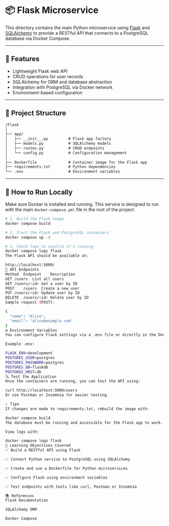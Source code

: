 # 📦 Flask Microservice

This directory contains the main Python microservice using [Flask](https://flask.palletsprojects.com/) and [SQLAlchemy](https://www.sqlalchemy.org/) to provide a RESTful API that connects to a PostgreSQL database via Docker Compose.

---

## 🚀 Features

- Lightweight Flask web API  
- CRUD operations for user records  
- SQLAlchemy for ORM and database abstraction  
- Integration with PostgreSQL via Docker network  
- Environment-based configuration

---

## 📁 Project Structure

```markdown
/Flask
│
├── app/
│   ├── __init__.py         # Flask app factory
│   ├── models.py           # SQLAlchemy models
│   ├── routes.py           # CRUD endpoints
│   └── config.py           # Configuration management
│
├── Dockerfile              # Container image for the Flask app
├── requirements.txt        # Python dependencies
└── .env                    # Environment variables
```
---

## 🧪 How to Run Locally

Make sure Docker is installed and running. This service is designed to run with the main `docker-compose.yml` file in the root of the project.

```bash
# 1. Build the Flask image
docker compose build

# 2. Start the Flask and PostgreSQL containers
docker compose up -d

# 3. Check logs to confirm it's running
docker compose logs flask
The Flask API should be available at:

http://localhost:5000/
🔁 API Endpoints
Method	Endpoint	Description
GET	/users	List all users
GET	/users/<id>	Get a user by ID
POST	/users	Create a new user
PUT	/users/<id>	Update user by ID
DELETE	/users/<id>	Delete user by ID
Sample request (POST):

{
  "name": "Alice",
  "email": "alice@example.com"
}
⚙️ Environment Variables
You can configure Flask settings via a .env file or directly in the Docker Compose file.

Example .env:

FLASK_ENV=development
POSTGRES_USER=postgres
POSTGRES_PASSWORD=postgres
POSTGRES_DB=flaskdb
POSTGRES_HOST=db
🔍 Test the Application
Once the containers are running, you can test the API using:

curl http://localhost:5000/users
Or use Postman or Insomnia for easier testing.

💡 Tips
If changes are made to requirements.txt, rebuild the image with:

docker compose build
The database must be running and accessible for the Flask app to work.

View logs with:

docker compose logs flask
🎯 Learning Objectives Covered
✅ Build a RESTful API using Flask

✅ Connect Python service to PostgreSQL using SQLAlchemy

✅ Create and use a Dockerfile for Python microservices

✅ Configure Flask using environment variables

✅ Test endpoints with tools like curl, Postman or Insomnia

📚 References
Flask Documentation

SQLAlchemy ORM

Docker Compose
